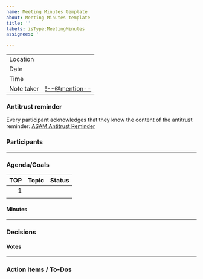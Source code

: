 ```yaml
---
name: Meeting Minutes template
about: Meeting Minutes template
title: ''
labels: isType:MeetingMinutes
assignees: ''

---
```


<!-- Add a title: Meeting Minutes: Add Date (YYYY/MM/DD)Add purpose of meeting -->
<!--Afterwards you can delete line 1 & 2 -->


|||
|----------|----------|
|Location  |<!--Add location/meeting tool-->|
|Date      |<!--YYYY/MM/DD-->|
|Time      |<!--HH:MM - HH:MM-->|
|Note taker|<!--@mention-->|


### Antitrust reminder
<!--DO NOT CHANGE-->
Every participant acknowledges that they know the content of the antitrust reminder:
[ASAM Antitrust Reminder](https://www.asam.net/index.php?eID=dumpFile&t=f&f=2496&token=90723c0e1dd4dc7000dd1bd362597c043ce9ecaf)


### Participants
<!--This will be handled by the ASAM office until there is an easy way to do it-->


---

### Agenda/Goals
<!--Fill these out in preparation of the meeting-->
|TOP|Topic|Status|
|---:|:------------|:-----|
|1   |<!--Add the topic here, with the title in **bold**-->|<!--Done/Ongoing/Open/Blocked-->|
|<!--Add next number-->|<!--Add the topic here, with the title in **bold**-->|<!--Done/Ongoing/Open/Blocked-->|


#### Minutes
<!-- Add additional minutes here -->
<!-- Use a numbered list to refer to the TOPs from the Agenda/Goals-->

---

### Decisions
<!--Add all decisions as bullet points-->

#### Votes
<!--Add the votes if there has been voted on some topics -->
<!-- TIP: Use the list of attendees as a voting template, just changing the title of the second column. -->

---

### Action Items / To-Dos
<!--Add all action items from the minutes above. Provide an assignee and a due date. Please use the checkbox feature "- [ ] @githubname" -->
<!-- - [ ] @githubname - Action item description with due date-->
